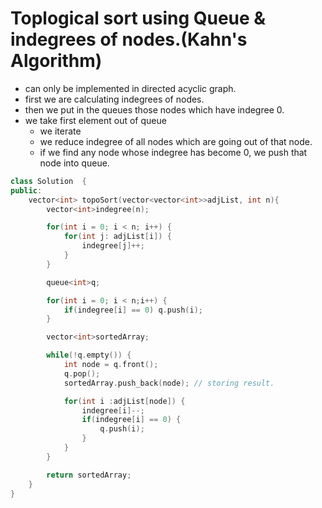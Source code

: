 # Toplogical sort using Queue & indegrees of nodes.(Kahn's Algorithm)

- can only be implemented in directed acyclic graph.
- first we are calculating indegrees of nodes.
- then we put in the queues those nodes which have indegree 0.
- we take first element out of queue
    - we iterate
    - we reduce indegree of all nodes which are going out of that node.
    - if we find any node whose indegree has become 0, we push that node into queue.


```cpp
class Solution  {
public: 
    vector<int> topoSort(vector<vector<int>>adjList, int n){
        vector<int>indegree(n);

        for(int i = 0; i < n; i++) {
            for(int j: adjList[i]) {
                indegree[j]++;
            }
        }

        queue<int>q;

        for(int i = 0; i < n;i++) {
            if(indegree[i] == 0) q.push(i);
        }

        vector<int>sortedArray;

        while(!q.empty()) {
            int node = q.front();
            q.pop();
            sortedArray.push_back(node); // storing result.

            for(int i :adjList[node]) {
                indegree[i]--;
                if(indegree[i] == 0) {
                    q.push(i);
                }
            }
        }

        return sortedArray;
    }
}
```
